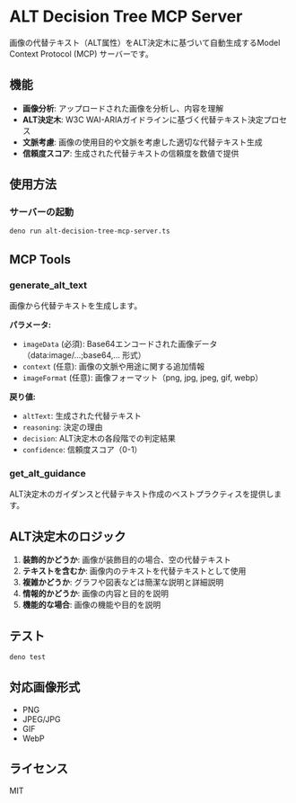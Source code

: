 # ALT Decision Tree MCP Server

画像の代替テキスト（ALT属性）をALT決定木に基づいて自動生成するModel Context
Protocol (MCP) サーバーです。

## 機能

- **画像分析**: アップロードされた画像を分析し、内容を理解
- **ALT決定木**: W3C WAI-ARIAガイドラインに基づく代替テキスト決定プロセス
- **文脈考慮**: 画像の使用目的や文脈を考慮した適切な代替テキスト生成
- **信頼度スコア**: 生成された代替テキストの信頼度を数値で提供

## 使用方法

### サーバーの起動

```bash
deno run alt-decision-tree-mcp-server.ts
```

## MCP Tools

### generate_alt_text

画像から代替テキストを生成します。

**パラメータ:**

- `imageData` (必須):
  Base64エンコードされた画像データ（data:image/...;base64,... 形式）
- `context` (任意): 画像の文脈や用途に関する追加情報
- `imageFormat` (任意): 画像フォーマット（png, jpg, jpeg, gif, webp）

**戻り値:**

- `altText`: 生成された代替テキスト
- `reasoning`: 決定の理由
- `decision`: ALT決定木の各段階での判定結果
- `confidence`: 信頼度スコア（0-1）

### get_alt_guidance

ALT決定木のガイダンスと代替テキスト作成のベストプラクティスを提供します。

## ALT決定木のロジック

1. **装飾的かどうか**: 画像が装飾目的の場合、空の代替テキスト
2. **テキストを含むか**: 画像内のテキストを代替テキストとして使用
3. **複雑かどうか**: グラフや図表などは簡潔な説明と詳細説明
4. **情報的かどうか**: 画像の内容と目的を説明
5. **機能的な場合**: 画像の機能や目的を説明

## テスト

```bash
deno test
```

## 対応画像形式

- PNG
- JPEG/JPG
- GIF
- WebP

## ライセンス

MIT
